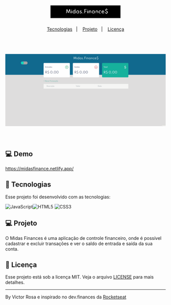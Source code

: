 
  <h1 align="center">
    <img alt="" title="MidasFinances" src="/image/logo_01.svg" width="220px" />
  </h1>
  
  <p align="center">
    <a href="#-tecnologias">Tecnologias</a>&nbsp;&nbsp;&nbsp;|&nbsp;&nbsp;&nbsp;
    <a href="#-projeto">Projeto</a>&nbsp;&nbsp;&nbsp;|&nbsp;&nbsp;&nbsp;
    <a href="#memo-licença">Licença</a>
  </p>
  
  <br>
  <h1>
  <img src="./image/Animation.gif">
  </h1>
  
  <p align="center">
    <img alt="" src="/image/2021-07-18 15-02-12_Trim.mp4" width="450px">
  </p>
  
  ## 💻 Demo
  https://midasfinance.netlify.app/
  
  ## 🚀 Tecnologias
  
  Esse projeto foi desenvolvido com as tecnologias:
  
  ![JavaScript](https://img.shields.io/badge/-JavaScript-grey?style=flat-square&logo=javascript)![HTML5](https://img.shields.io/badge/-HTML5-E34F26?style=flat-square&logo=html5&logoColor=white)
  ![CSS3](https://img.shields.io/badge/-CSS3-1572B6?style=flat-square&logo=css3)
  
  ## 💻 Projeto
  
  O Midas Finances é uma aplicação de controle financeiro, onde é possível cadastrar e excluir transações e ver o saldo de entrada e saída da sua conta. 
  
  
  ## :memo: Licença
  
  Esse projeto está sob a licença MIT. Veja o arquivo [LICENSE](LICENSE.md) para mais detalhes.
  
  ---
  
  By Victor Rosa e inspirado no dev.finances da [Rocketseat](https://app.rocketseat.com.br/)
  </body>
  </html>
  
  
  
